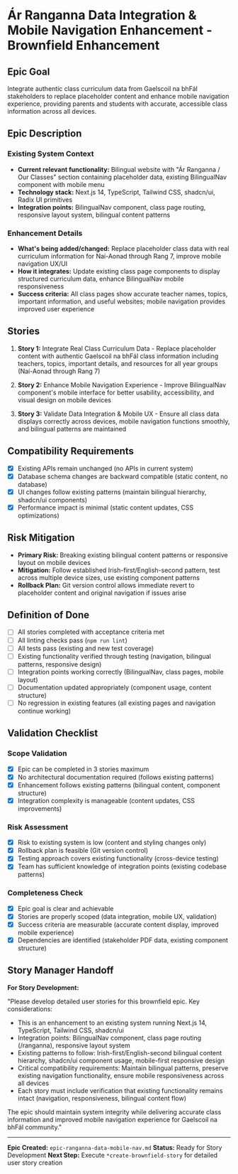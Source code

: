 # Ár Ranganna Data Integration & Mobile Navigation Enhancement - Brownfield Enhancement

## Epic Goal

Integrate authentic class curriculum data from Gaelscoil na bhFál stakeholders to replace placeholder content and enhance mobile navigation experience, providing parents and students with accurate, accessible class information across all devices.

## Epic Description

### Existing System Context

- **Current relevant functionality:** Bilingual website with "Ár Ranganna / Our Classes" section containing placeholder data, existing BilingualNav component with mobile menu
- **Technology stack:** Next.js 14, TypeScript, Tailwind CSS, shadcn/ui, Radix UI primitives
- **Integration points:** BilingualNav component, class page routing, responsive layout system, bilingual content patterns

### Enhancement Details

- **What's being added/changed:** Replace placeholder class data with real curriculum information for Naí-Aonad through Rang 7, improve mobile navigation UX/UI
- **How it integrates:** Update existing class page components to display structured curriculum data, enhance BilingualNav mobile responsiveness
- **Success criteria:** All class pages show accurate teacher names, topics, important information, and useful websites; mobile navigation provides improved user experience

## Stories

1. **Story 1:** Integrate Real Class Curriculum Data - Replace placeholder content with authentic Gaelscoil na bhFál class information including teachers, topics, important details, and resources for all year groups (Naí-Aonad through Rang 7)

2. **Story 2:** Enhance Mobile Navigation Experience - Improve BilingualNav component's mobile interface for better usability, accessibility, and visual design on mobile devices

3. **Story 3:** Validate Data Integration & Mobile UX - Ensure all class data displays correctly across devices, mobile navigation functions smoothly, and bilingual patterns are maintained

## Compatibility Requirements

- [x] Existing APIs remain unchanged (no APIs in current system)
- [x] Database schema changes are backward compatible (static content, no database)
- [x] UI changes follow existing patterns (maintain bilingual hierarchy, shadcn/ui components)
- [x] Performance impact is minimal (static content updates, CSS optimizations)

## Risk Mitigation

- **Primary Risk:** Breaking existing bilingual content patterns or responsive layout on mobile devices
- **Mitigation:** Follow established Irish-first/English-second pattern, test across multiple device sizes, use existing component patterns
- **Rollback Plan:** Git version control allows immediate revert to placeholder content and original navigation if issues arise

## Definition of Done

- [ ] All stories completed with acceptance criteria met
- [ ] All linting checks pass (`npm run lint`)
- [ ] All tests pass (existing and new test coverage)
- [ ] Existing functionality verified through testing (navigation, bilingual patterns, responsive design)
- [ ] Integration points working correctly (BilingualNav, class pages, mobile layout)
- [ ] Documentation updated appropriately (component usage, content structure)
- [ ] No regression in existing features (all existing pages and navigation continue working)

## Validation Checklist

### Scope Validation
- [x] Epic can be completed in 3 stories maximum
- [x] No architectural documentation required (follows existing patterns)
- [x] Enhancement follows existing patterns (bilingual content, component structure)
- [x] Integration complexity is manageable (content updates, CSS improvements)

### Risk Assessment
- [x] Risk to existing system is low (content and styling changes only)
- [x] Rollback plan is feasible (Git version control)
- [x] Testing approach covers existing functionality (cross-device testing)
- [x] Team has sufficient knowledge of integration points (existing codebase patterns)

### Completeness Check
- [x] Epic goal is clear and achievable
- [x] Stories are properly scoped (data integration, mobile UX, validation)
- [x] Success criteria are measurable (accurate content display, improved mobile experience)
- [x] Dependencies are identified (stakeholder PDF data, existing component structure)

## Story Manager Handoff

**For Story Development:**

"Please develop detailed user stories for this brownfield epic. Key considerations:

- This is an enhancement to an existing system running Next.js 14, TypeScript, Tailwind CSS, shadcn/ui
- Integration points: BilingualNav component, class page routing (/ranganna), responsive layout system
- Existing patterns to follow: Irish-first/English-second bilingual content hierarchy, shadcn/ui component usage, mobile-first responsive design
- Critical compatibility requirements: Maintain bilingual patterns, preserve existing navigation functionality, ensure mobile responsiveness across all devices
- Each story must include verification that existing functionality remains intact (navigation, responsiveness, bilingual content flow)

The epic should maintain system integrity while delivering accurate class information and improved mobile navigation experience for Gaelscoil na bhFál community."

---

**Epic Created:** `epic-ranganna-data-mobile-nav.md`
**Status:** Ready for Story Development
**Next Step:** Execute `*create-brownfield-story` for detailed user story creation